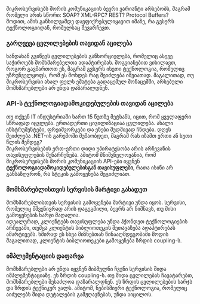 მიკროსერვისებს შორის კომუნიკაციის ბევრი ვარიანტი არსებობს, მაგრამ რომელი არის სწორი: SOAP? XML-RPC? REST? Protocol Buffers?  
მოდით, ამის განხილვამდე დავფიქრებულიყავით იმაზე, რა გვსურს ტექნოლოგიიდან, რომელსაც შევარჩევთ.


### გარღვევა ცვლილებების თავიდან აცილება

ხანდახან გვიწევს ცვლილებების განხორციელება, რომელიც ასევე საჭიროებს მომხმარებელთა ადაპტირებას. მოგვიანებით ვიხილავთ, როგორ გავმართოთ ეს, მაგრამ გვსურს ისეთი ტექნოლოგია, რომელიც უზრუნველყოფს, რომ ეს მოხდეს რაც შეიძლება იშვიათად. მაგალითად, თუ მიკროსერვისი ახალ ფელს ემატება გადაცემულ მონაცემში, არსებული მომხმარებლები არ უნდა დაზარალდნენ.

### API-ს ტექნოლოგიადამოკიდებულების თავიდან აცილება

თუ თქვენ IT ინდუსტრიაში ხართ 15 წუთზე მეტხანს, იცით, რომ ყველაფერი სწრაფად იცვლება. ერთადერთი ცივილიზაციაა ცვლილება. ახალი ინსტრუმენტები, ფრეიმვორკები და ენები მუდმივად ჩნდება. დღეს შეიძლება .NET-ის გარემოში მუშაობდეთ, მაგრამ რას იზამთ ერთი ან ხუთი წლის შემდეგ?  
მიკროსერვისების ერთ-ერთი დიდი უპირატესობა არის არჩევანის თავისუფლების შენარჩუნება. ამიტომ მნიშვნელოვანია, რომ მიკროსერვისებს შორის კომუნიკაციის API-ები იყვნენ **ტექნოლოგიადამოკიდებულებისგან თავისუფლები**, რათა ისინი არ განსაზღვრონ, რა სტეკის გამოყენება შეგიძლიათ.


### მომხმარებლისთვის სერვისის მარტივი გახადეთ

მომხმარებლისთვის სერვისის გამოყენება მარტივი უნდა იყოს. სერვისი, რომელიც მშვენივრად არის დაგეგმილი, ბევრს არ ნიშნავს, თუ მისი გამოყენების ხარჯი მაღალია.  
იდეალურად, კლიენტებს თავისუფლება უნდა ჰქონდეთ ტექნოლოგიების არჩევაში, თუმცა კლიენტის ბიბლიოთეკის შეთავაზება ადაპტირებას ამარტივებს. ხშირად ეს სხვა მიზნებთან წინააღმდეგობაში მოდის  მაგალითად, კლიენტის ბიბლიოთეკები გამოყენება ზრდის coupling-ს.


### იმპლემენტაციის დაფარვა

მომხმარებლები არ უნდა იყვნენ მიბმულნი ჩვენი სერვისის შიდა იმპლემენტაციაზე. ეს ზრდის coupling-ს. თუ შიდა ცვლილებას ჩავატარებთ, მომხმარებლები შესაძლოა დაზარალდნენ. ეს ზრდის ცვლილებების ხარჯს და ზრდის ტექნიკურ ვალს. ამიტომ, ნებისმიერი ტექნოლოგია, რომელიც აიძულებს შიდა დეტალების გამჟღავნებას, უნდა აიცილოს.